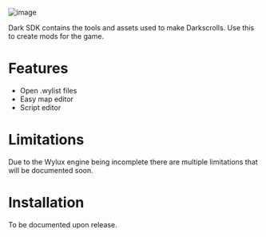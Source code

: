 
![image](https://user-images.githubusercontent.com/65312637/126396478-9b096c51-7521-4471-8ddb-48756a6b33cd.png)

Dark SDK contains the tools and assets used to make Darkscrolls. Use this to create mods for the game.

# Features

- Open .wylist files
- Easy map editor
- Script editor

# Limitations

Due to the Wylux engine being incomplete there are multiple limitations that will be documented soon.


# Installation

To be documented upon release.


